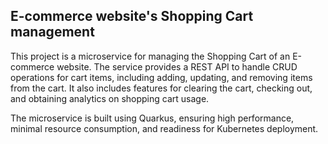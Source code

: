 ##  E-commerce website's Shopping Cart management

This project is a microservice for managing the Shopping Cart of an E-commerce website. The service provides a REST API to handle CRUD operations for cart items, including adding, updating, and removing items from the cart. It also includes features for clearing the cart, checking out, and obtaining analytics on shopping cart usage.

The microservice is built using Quarkus, ensuring high performance, minimal resource consumption, and readiness for Kubernetes deployment.